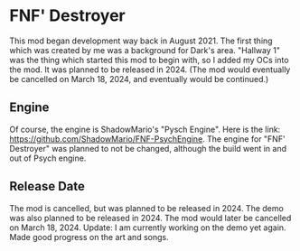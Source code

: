 # FNF' Destroyer

This mod began development way back in August 2021. The first thing which was created by me was a background for Dark's area. "Hallway 1" was the thing which started this mod to begin with, so I added my OCs into the mod. It was planned to be released in 2024. (The mod would eventually be cancelled on March 18, 2024, and eventually would be continued.)

## Engine
Of course, the engine is ShadowMario's "Pysch Engine". Here is the link: https://github.com/ShadowMario/FNF-PsychEngine. The engine for "FNF' Destroyer" was planned to not be changed, although the build went in and out of Psych engine. 

## Release Date
The mod is cancelled, but was planned to be released in 2024. The demo was also planned to be released in 2024. The mod would later be cancelled on March 18, 2024. Update: I am currently working on the demo yet again. Made good progress on the art and songs.

